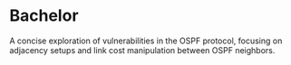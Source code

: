 # Bachelor
A concise exploration of vulnerabilities in the OSPF protocol, focusing on adjacency setups and link cost manipulation between OSPF neighbors.
